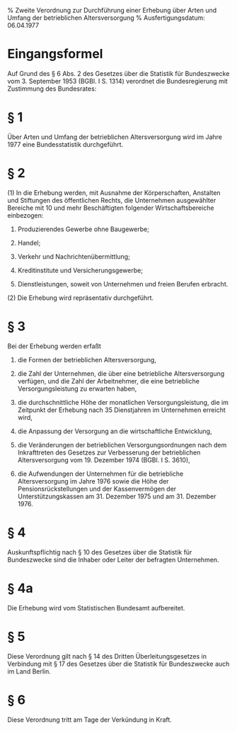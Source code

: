 % Zweite Verordnung zur Durchführung einer Erhebung über Arten und Umfang der betrieblichen Altersversorgung
% Ausfertigungsdatum: 06.04.1977
 
# Eingangsformel

Auf Grund des § 6 Abs. 2 des Gesetzes über die Statistik für Bundeszwecke vom 3. September 1953 (BGBl. I S. 1314) verordnet die Bundesregierung mit Zustimmung des Bundesrates:

# § 1

Über Arten und Umfang der betrieblichen Altersversorgung wird im Jahre 1977 eine Bundesstatistik durchgeführt.

# § 2

(1) In die Erhebung werden, mit Ausnahme der Körperschaften, Anstalten und Stiftungen des öffentlichen Rechts, die Unternehmen ausgewählter Bereiche mit 10 und mehr Beschäftigten folgender Wirtschaftsbereiche einbezogen:

1. Produzierendes Gewerbe ohne Baugewerbe;

2. Handel;

3. Verkehr und Nachrichtenübermittlung;

4. Kreditinstitute und Versicherungsgewerbe;

5. Dienstleistungen, soweit von Unternehmen und freien Berufen erbracht.

(2) Die Erhebung wird repräsentativ durchgeführt.

# § 3

Bei der Erhebung werden erfaßt

1. die Formen der betrieblichen Altersversorgung,

2. die Zahl der Unternehmen, die über eine betriebliche Altersversorgung verfügen, und die Zahl der Arbeitnehmer, die eine betriebliche Versorgungsleistung zu erwarten haben,

3. die durchschnittliche Höhe der monatlichen Versorgungsleistung, die im Zeitpunkt der Erhebung nach 35 Dienstjahren im Unternehmen erreicht wird,

4. die Anpassung der Versorgung an die wirtschaftliche Entwicklung,

5. die Veränderungen der betrieblichen Versorgungsordnungen nach dem Inkrafttreten des Gesetzes zur Verbesserung der betrieblichen Altersversorgung vom 19. Dezember 1974 (BGBl. I S. 3610),

6. die Aufwendungen der Unternehmen für die betriebliche Altersversorgung im Jahre 1976 sowie die Höhe der Pensionsrückstellungen und der Kassenvermögen der Unterstützungskassen am 31. Dezember 1975 und am 31. Dezember 1976.

# § 4

Auskunftspflichtig nach § 10 des Gesetzes über die Statistik für Bundeszwecke sind die Inhaber oder Leiter der befragten Unternehmen.

# § 4a

Die Erhebung wird vom Statistischen Bundesamt aufbereitet.

# § 5

Diese Verordnung gilt nach § 14 des Dritten Überleitungsgesetzes in Verbindung mit § 17 des Gesetzes über die Statistik für Bundeszwecke auch im Land Berlin.

# § 6

Diese Verordnung tritt am Tage der Verkündung in Kraft.
